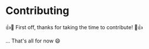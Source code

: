 # Contributing

👍🎉 First off, thanks for taking the time to contribute! 🎉👍

... That's all for now 😄
